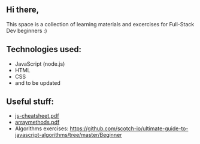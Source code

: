 ## Hi there, 

This space is a collection of learning materials and excercises for Full-Stack Dev beginners :) 

## Technologies used: 
- JavaScript (node.js)
- HTML
- CSS
- and to be updated


## Useful stuff: 

- [js-cheatsheet.pdf](https://github.com/user-attachments/files/15808906/js-cheatsheet.pdf)
- [arraymethods.pdf](https://github.com/user-attachments/files/15808921/arraymethods.pdf)
- Algorithms exercises: https://github.com/scotch-io/ultimate-guide-to-javascript-algorithms/tree/master/Beginner



